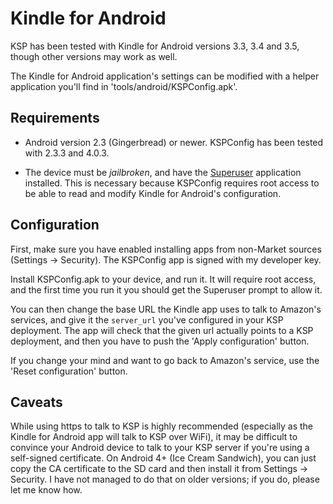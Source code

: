 Kindle for Android
==================


KSP has been tested with Kindle for Android versions 3.3, 3.4 and 3.5, though other versions may work as well.

The Kindle for Android application's settings can be modified with a helper application you'll find in
'tools/android/KSPConfig.apk'.


Requirements
------------

  * Android version 2.3 (Gingerbread) or newer. KSPConfig has been tested with 2.3.3 and 4.0.3.

  * The device must be *jailbroken*, and have the
    [Superuser](https://play.google.com/store/apps/details?id=com.noshufou.android.su) application installed. This is
    necessary because KSPConfig requires root access to be able to read and modify Kindle for Android's configuration.


Configuration
-------------

First, make sure you have enabled installing apps from non-Market sources (Settings -> Security). The KSPConfig app is
signed with my developer key.

Install KSPConfig.apk to your device, and run it. It will require root access, and the first time you run it you should
get the Superuser prompt to allow it.

You can then change the base URL the Kindle app uses to talk to Amazon's services, and give it the `server_url` you've
configured in your KSP deployment. The app will check that the given url actually points to a KSP deployment, and then
you have to push the 'Apply configuration' button.

If you change your mind and want to go back to Amazon's service, use the 'Reset configuration' button.


Caveats
-------

While using https to talk to KSP is highly recommended (especially as the Kindle for Android app will talk to KSP over
WiFi), it may be difficult to convince your Android device to talk to your KSP server if you're using a self-signed
certificate. On Android 4+ (Ice Cream Sandwich), you can just copy the CA certificate to the SD card and then install
it from Settings -> Security. I have not managed to do that on older versions; if you do, please let me know how.
